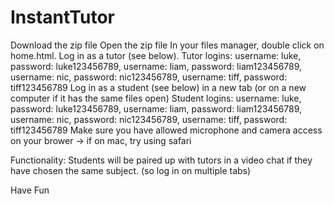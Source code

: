 # InstantTutor
Download the zip file
Open the zip file
In your files manager, double click on home.html.
Log in as a tutor (see below).
Tutor logins: username: luke, password: luke123456789, username: liam, password: liam123456789, username: nic, password: nic123456789, username: tiff, password: tiff123456789
Log in as a student (see below) in a new tab (or on a new computer if it has the same files open)
Student logins: username: luke, password: luke123456789, username: liam, password: liam123456789, username: nic, password: nic123456789, username: tiff, password: tiff123456789
Make sure you have allowed microphone and camera access on your brower -> if on mac, try using safari

Functionality: Students will be paired up with tutors in a video chat if they have chosen the same subject. (so log in on multiple tabs)

Have Fun
